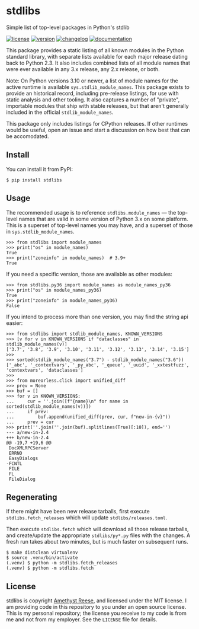 # stdlibs

Simple list of top-level packages in Python's stdlib

[![license](https://img.shields.io/pypi/l/stdlibs.svg)](https://github.com/omnilib/stdlibs/blob/master/LICENSE)
[![version](https://img.shields.io/pypi/v/stdlibs.svg)](https://pypi.org/project/stdlibs)
[![changelog](https://img.shields.io/badge/change-log-blue)](https://stdlibs.omnilib.dev/en/latest/changelog.html)
[![documentation](https://readthedocs.org/projects/stdlibs/badge/?version=latest)](https://stdlibs.omnilib.dev)

This package provides a static listing of all known modules in the Python standard
library, with separate lists available for each major release dating back to Python 2.3.
It also includes combined lists of all module names that were ever available in any
3.x release, any 2.x release, or both.

Note: On Python versions 3.10 or newer, a list of module names for the active runtime
is available `sys.stdlib_module_names`. This package exists to provide an historical
record, including pre-release listings, for use with static analysis and other tooling.
It also captures a number of "private", importable modules that ship with stable
releases, but that aren't generally included in the official `stdlib_module_names`.

This package only includes listings for CPython releases. If other runtimes would be
useful, open an issue and start a discussion on how best that can be accomodated.


Install
-------

You can install it from PyPI:

```shell-session
$ pip install stdlibs
```


Usage
-----

The recommended usage is to reference `stdlibs.module_names` — the top-level
names that are valid in some version of Python 3.x on some platform.  This is a
superset of top-level names you may have, and a superset of those in
`sys.stdlib_module_names`.

```pycon
>>> from stdlibs import module_names
>>> print("os" in module_names)
True
>>> print("zoneinfo" in module_names)  # 3.9+
True

```

If you need a specific version, those are available as other modules:

```pycon
>>> from stdlibs.py36 import module_names as module_names_py36
>>> print("os" in module_names_py36)
True
>>> print("zoneinfo" in module_names_py36)
False

```

If you intend to process more than one version, you may find the string api
easier:

```pycon
>>> from stdlibs import stdlib_module_names, KNOWN_VERSIONS
>>> [v for v in KNOWN_VERSIONS if "dataclasses" in stdlib_module_names(v)]
['3.7', '3.8', '3.9', '3.10', '3.11', '3.12', '3.13', '3.14', '3.15']
>>>
>>> sorted(stdlib_module_names("3.7") - stdlib_module_names("3.6"))
['_abc', '_contextvars', '_py_abc', '_queue', '_uuid', '_xxtestfuzz', 'contextvars', 'dataclasses']
>>>
>>> from moreorless.click import unified_diff
>>> prev = None
>>> buf = []
>>> for v in KNOWN_VERSIONS:
...     cur = ''.join([f"{name}\n" for name in sorted(stdlib_module_names(v))])
...     if prev:
...         buf.append(unified_diff(prev, cur, f"new-in-{v}"))
...     prev = cur
>>> print(''.join(''.join(buf).splitlines(True)[:10]), end='')
--- a/new-in-2.4
+++ b/new-in-2.4
@@ -19,7 +19,6 @@
 DocXMLRPCServer
 ERRNO
 EasyDialogs
-FCNTL
 FILE
 FL
 FileDialog

```

Regenerating
------------

If there might have been new release tarballs, first execute
`stdlibs.fetch_releases` which will update `stdlibs/releases.toml`.

Then execute `stdlibs.fetch` which will download all those release tarballs, and
create/update the appropriate `stdlibs/py*.py` files with the changes.  A fresh
run takes about two minutes, but is much faster on subsequent runs.

```shell-session
$ make distclean virtualenv
$ source .venv/bin/activate
(.venv) $ python -m stdlibs.fetch_releases
(.venv) $ python -m stdlibs.fetch
```


License
-------

stdlibs is copyright [Amethyst Reese](https://noswap.com), and licensed under
the MIT license.  I am providing code in this repository to you under an open
source license.  This is my personal repository; the license you receive to
my code is from me and not from my employer. See the `LICENSE` file for details.

